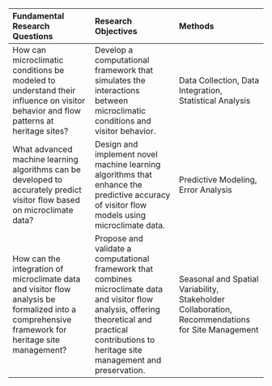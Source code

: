 | Fundamental Research Questions                                                                                                                    | Research Objectives                                                                                                                                                                                      | Methods                                                                                          |
|:--------------------------------------------------------------------------------------------------------------------------------------------------|:---------------------------------------------------------------------------------------------------------------------------------------------------------------------------------------------------------|:-------------------------------------------------------------------------------------------------|
| How can microclimatic conditions be modeled to understand their influence on visitor behavior and flow patterns at heritage sites?                | Develop a computational framework that simulates the interactions between microclimatic conditions and visitor behavior.                                                                                 | Data Collection, Data Integration, Statistical Analysis                                          |
| What advanced machine learning algorithms can be developed to accurately predict visitor flow based on microclimate data?                         | Design and implement novel machine learning algorithms that enhance the predictive accuracy of visitor flow models using microclimate data.                                                              | Predictive Modeling, Error Analysis                                                              |
| How can the integration of microclimate data and visitor flow analysis be formalized into a comprehensive framework for heritage site management? | Propose and validate a computational framework that combines microclimate data and visitor flow analysis, offering theoretical and practical contributions to heritage site management and preservation. | Seasonal and Spatial Variability, Stakeholder Collaboration, Recommendations for Site Management |
